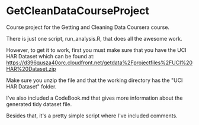 # GetCleanDataCourseProject
Course project for the Getting and Cleaning Data Coursera course.

There is just one script, run_analysis.R, that does all the awesome work.

However, to get it to work, first you must make sure that you have the UCI HAR Dataset which can be found at:
https://d396qusza40orc.cloudfront.net/getdata%2Fprojectfiles%2FUCI%20HAR%20Dataset.zip

Make sure you unzip the file and that the working directory has the "UCI HAR Dataset" folder.

I've also included a CodeBook.md that gives more information about the generated tidy dataset file.

Besides that, it's a pretty simple script where I've included comments.
